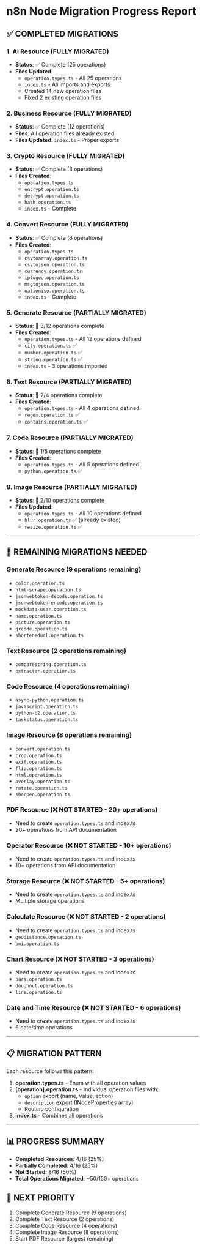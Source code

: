 # n8n Node Migration Progress Report

## ✅ **COMPLETED MIGRATIONS**

### 1. **AI Resource (FULLY MIGRATED)**

- **Status**: ✅ Complete (25 operations)
- **Files Updated**:
  - `operation.types.ts` - All 25 operations
  - `index.ts` - All imports and exports
  - Created 14 new operation files
  - Fixed 2 existing operation files

### 2. **Business Resource (FULLY MIGRATED)**

- **Status**: ✅ Complete (12 operations)
- **Files**: All operation files already existed
- **Files Updated**: `index.ts` - Proper exports

### 3. **Crypto Resource (FULLY MIGRATED)**

- **Status**: ✅ Complete (3 operations)
- **Files Created**:
  - `operation.types.ts`
  - `encrypt.operation.ts`
  - `decrypt.operation.ts`
  - `hash.operation.ts`
  - `index.ts` - Complete

### 4. **Convert Resource (FULLY MIGRATED)**

- **Status**: ✅ Complete (6 operations)
- **Files Created**:
  - `operation.types.ts`
  - `csvtoarray.operation.ts`
  - `csvtojson.operation.ts`
  - `currency.operation.ts`
  - `iptogeo.operation.ts`
  - `msgtojson.operation.ts`
  - `nationiso.operation.ts`
  - `index.ts` - Complete

### 5. **Generate Resource (PARTIALLY MIGRATED)**

- **Status**: 🔄 3/12 operations complete
- **Files Created**:
  - `operation.types.ts` - All 12 operations defined
  - `city.operation.ts` ✅
  - `number.operation.ts` ✅
  - `string.operation.ts` ✅
  - `index.ts` - 3 operations imported

### 6. **Text Resource (PARTIALLY MIGRATED)**

- **Status**: 🔄 2/4 operations complete
- **Files Created**:
  - `operation.types.ts` - All 4 operations defined
  - `regex.operation.ts` ✅
  - `contains.operation.ts` ✅

### 7. **Code Resource (PARTIALLY MIGRATED)**

- **Status**: 🔄 1/5 operations complete
- **Files Created**:
  - `operation.types.ts` - All 5 operations defined
  - `python.operation.ts` ✅

### 8. **Image Resource (PARTIALLY MIGRATED)**

- **Status**: 🔄 2/10 operations complete
- **Files Updated**:
  - `operation.types.ts` - All 10 operations defined
  - `blur.operation.ts` ✅ (already existed)
  - `resize.operation.ts` ✅

---

## 🔄 **REMAINING MIGRATIONS NEEDED**

### **Generate Resource** (9 operations remaining)

- `color.operation.ts`
- `html-scrape.operation.ts`
- `jsonwebtoken-decode.operation.ts`
- `jsonwebtoken-encode.operation.ts`
- `mockdata-user.operation.ts`
- `name.operation.ts`
- `picture.operation.ts`
- `qrcode.operation.ts`
- `shortenedurl.operation.ts`

### **Text Resource** (2 operations remaining)

- `comparestring.operation.ts`
- `extractor.operation.ts`

### **Code Resource** (4 operations remaining)

- `async-python.operation.ts`
- `javascript.operation.ts`
- `python-b2.operation.ts`
- `taskstatus.operation.ts`

### **Image Resource** (8 operations remaining)

- `convert.operation.ts`
- `crop.operation.ts`
- `exif.operation.ts`
- `flip.operation.ts`
- `html.operation.ts`
- `overlay.operation.ts`
- `rotate.operation.ts`
- `sharpen.operation.ts`

### **PDF Resource** (❌ NOT STARTED - 20+ operations)

- Need to create `operation.types.ts` and index.ts
- 20+ operations from API documentation

### **Operator Resource** (❌ NOT STARTED - 10+ operations)

- Need to create `operation.types.ts` and index.ts
- 10+ operations from API documentation

### **Storage Resource** (❌ NOT STARTED - 5+ operations)

- Need to create `operation.types.ts` and index.ts
- Multiple storage operations

### **Calculate Resource** (❌ NOT STARTED - 2 operations)

- Need to create `operation.types.ts` and index.ts
- `geodistance.operation.ts`
- `bmi.operation.ts`

### **Chart Resource** (❌ NOT STARTED - 3 operations)

- Need to create `operation.types.ts` and index.ts
- `bars.operation.ts`
- `doughnut.operation.ts`
- `line.operation.ts`

### **Date and Time Resource** (❌ NOT STARTED - 6 operations)

- Need to create `operation.types.ts` and index.ts
- 6 date/time operations

---

## 📋 **MIGRATION PATTERN**

Each resource follows this pattern:

1. **operation.types.ts** - Enum with all operation values
2. **[operation].operation.ts** - Individual operation files with:
   - `option` export (name, value, action)
   - `description` export (INodeProperties array)
   - Routing configuration
3. **index.ts** - Combines all operations

---

## 📊 **PROGRESS SUMMARY**

- **Completed Resources**: 4/16 (25%)
- **Partially Completed**: 4/16 (25%)
- **Not Started**: 8/16 (50%)
- **Total Operations Migrated**: ~50/150+ operations

## 🎯 **NEXT PRIORITY**

1. Complete Generate Resource (9 operations)
2. Complete Text Resource (2 operations)
3. Complete Code Resource (4 operations)
4. Complete Image Resource (8 operations)
5. Start PDF Resource (largest remaining)
